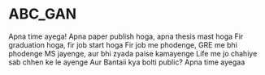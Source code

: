 # ABC_GAN

Apna time ayega!
Apna paper publish hoga, apna thesis mast hoga
Fir graduation hoga, fir job start hoga
Fir job me phodenge, GRE me bhi phodenge
MS jayenge, aur bhi zyada paise kamayenge
Life me jo chahiye sab chhen ke le ayenge
Aur Bantaii kya bolti public?
Apna time ayegaa
